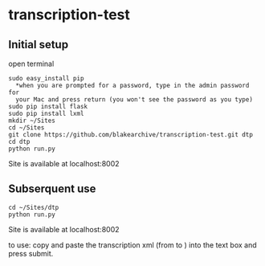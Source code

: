 # transcription-test

## Initial setup

open terminal
```
sudo easy_install pip
  *when you are prompted for a password, type in the admin password for 
  your Mac and press return (you won't see the password as you type)
sudo pip install flask
sudo pip install lxml
mkdir ~/Sites
cd ~/Sites
git clone https://github.com/blakearchive/transcription-test.git dtp
cd dtp
python run.py
```
Site is available at localhost:8002

## Subserquent use
```
cd ~/Sites/dtp
python run.py
```
Site is available at localhost:8002

to use: copy and paste the transcription xml (from <phystext> to </phystext>) into the text box and press submit. 
